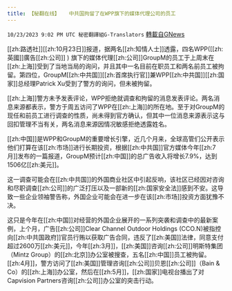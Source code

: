 ```yaml
---
title: 【秘翻在线】   中共国拘留了在WPP旗下的媒体代理公司的员工
---
```

`10/23/2023 9:02 PM UTC 秘密翻譯組G-Translators` [轉載自GNews](https://gnews.org/articles/1871402)

         

[[zh:路透社]][[zh:10月23日]]报道，据两名[[zh:知情人士]]透露，四名WPP([[zh:英國]]廣告[[zh:公司]] ) 旗下的媒体代理[[zh:公司]]GroupM的员工于上周末在[[zh:上海]]受到了当地当局的询问，并且其中一名目前在职员工和两名前员工被拘留。第四位，GroupM[[zh:中共国]][[zh:首席执行官]]兼WPP[[zh:中共国]][[zh:国家]]总经理Patrick Xu受到了警方的询问，但未被拘留。

[[zh:上海]]警方未予发表评论，WPP拒绝就调查和拘留的消息发表评论。两名消息来源都表示，警方于周五访问了WPP在[[zh:上海]]的所在地。至于对GroupM的现任和前员工进行调查的性质，尚未得到官方确认，但其中一位消息来源表示这与回扣管理不当有关，两名消息来源因情况敏感拒绝透露姓名。

[[zh:中国]]是WPP和GroupM的重要增长引擎，近几个月来，全球高管们公开表示他们打算在该[[zh:市场]]进行长期投资，根据[[zh:中共国]]官方媒体今年[[zh:7月]]发布的一篇报道，GroupM预计[[zh:中国]]的总广告收入将增长7.9%，达到1506亿[[zh:美元]]。

这一调查可能会在[[zh:中共国]]的外国商业社区中引起反响，该社区已经因对咨询和尽职调查[[zh:公司]]的广泛打压以及一部新的[[zh:国家安全法]]感到不安。这导致一些企业领袖警告称，外国企业可能会在进一步在该[[zh:市场]]投资方面犹豫不决。

这只是今年在[[zh:中国]]对经营的外国企业展开的一系列突袭和调查中的最新案例，上个月，广告[[zh:公司]]Clear Channel Outdoor Holdings (CCO.N)被指控向[[zh:中共国政府]]官员行贿以获取广告合同，违反了[[zh:美国]]法律，同意支付超过2600万[[zh:美元]]，今年[[zh:3月]]，[[zh:美国]]咨询[[zh:公司]]明斯特集团（Mintz Group）的[[zh:北京]]办公室被搜查，五名[[zh:中国]]员工被拘留。[[zh:4月]]，警方访问了[[zh:美国]]管理咨询[[zh:公司]]贝恩[[zh:公司]]（Bain & Co）的[[zh:上海]]办公室，然后在[[zh:5月]]，[[zh:国家]]电视台播出了对Capvision Partners咨询[[zh:公司]]办公室的突击行动。
